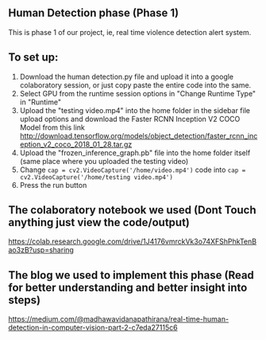 ## Human Detection phase (Phase 1)
This is phase 1 of our project, ie, real time violence detection alert system.

## To set up:
1. Download the human detection.py file and upload it into a google colaboratory session, or just copy paste the entire code into the same.
2. Select GPU from the runtime session options in "Change Runtime Type" in "Runtime"
3. Upload the "testing video.mp4" into the home folder in the sidebar file upload options and download the Faster RCNN Inception V2 COCO Model from this link
http://download.tensorflow.org/models/object_detection/faster_rcnn_inception_v2_coco_2018_01_28.tar.gz
4. Upload the "frozen_inference_graph.pb" file into the home folder itself (same place where you uploaded the testing video)
5. Change ``cap = cv2.VideoCapture('/home/video.mp4')`` code into ``cap = cv2.VideoCapture('/home/testing video.mp4')``
6. Press the run button


## The colaboratory notebook we used (Dont Touch anything just view the code/output)
https://colab.research.google.com/drive/1J4176vmrckVk3o74XFShPhkTenBao3zB?usp=sharing

## The blog we used to implement this phase (Read for better understanding and better insight into steps)
https://medium.com/@madhawavidanapathirana/real-time-human-detection-in-computer-vision-part-2-c7eda27115c6
